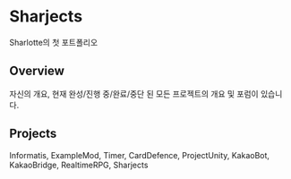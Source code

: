 # Sharjects
Sharlotte의 첫 포트폴리오

## Overview
자신의 개요, 현재 완성/진행 중/완료/중단 된 모든 프로젝트의 개요 및 포럼이 있습니다.

## Projects
Informatis, ExampleMod, Timer, CardDefence, ProjectUnity, KakaoBot, KakaoBridge, RealtimeRPG, Sharjects